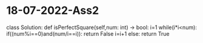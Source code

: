 # 18-07-2022-Ass2
class Solution:
    def isPerfectSquare(self,num: int) -> bool:
       i=1
       while(i*i<num):
            if((num%i==0)and(num/i==i)):
                return False
                i=i+1
            else:
                return True
